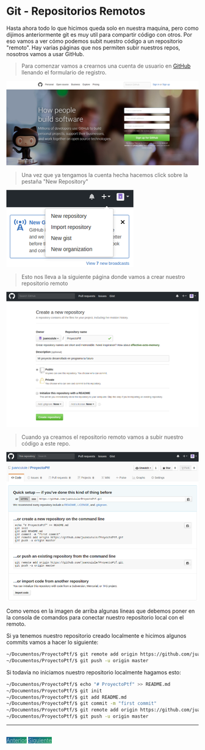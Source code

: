 # Git - Repositorios Remotos

Hasta ahora todo lo que hicimos queda solo en nuestra maquina, pero como dijimos anteriormente git es muy util para compartir código con otros. Por eso vamos a ver cómo podemos subit nuestro código a un repositorio "remoto". Hay varias páginas que nos permiten subir nuestros repos, nosotros vamos a usar GitHub.

> Para comenzar vamos a crearnos una cuenta de usuario en [GitHub](https://github.com) llenando el formulario de registro.

![Landing GitHub](media/github.png)

> Una vez que ya tengamos la cuenta hecha hacemos click sobre la pestaña "New Repository"

![New Repository](media/nuevo-repo.png)

> Esto nos lleva a la siguiente página donde vamos a crear nuestro repositorio remoto

![Crear Repo](media/crear-repo.png)

> Cuando ya creamos el repositorio remoto vamos a subir nuestro código a este repo.

![Repo Creado](media/repo-creado.png)

Como vemos en la imagen de arriba algunas lineas que debemos poner en la consola de comandos para conectar nuestro repositorio local con el remoto.

Si ya tenemos nuestro repositorio creado localmente e hicimos algunos commits vamos a hacer lo siguiente:

```bash
~/Documentos/ProyectoPtf/$ git remote add origin https://github.com/juancuiule/ProyectoPtf.git
~/Documentos/ProyectoPtf/$ git push -u origin master
```

Si todavía no iniciamos nuestro repositorio localmente hagamos esto:

```bash
~/Documentos/ProyectoPtf/$ echo "# ProyectoPtf" >> README.md
~/Documentos/ProyectoPtf/$ git init
~/Documentos/ProyectoPtf/$ git add README.md
~/Documentos/ProyectoPtf/$ git commit -m "first commit"
~/Documentos/ProyectoPtf/$ git remote add origin https://github.com/juancuiule/ProyectoPtf.git
~/Documentos/ProyectoPtf/$ git push -u origin master
```

---

<br>
<style>
.my-btn {
    width: 120px;
    display: inline;
    text-align: center;
    color: rgba(255, 255, 255, 0.6);
    background-color: #159957;
    background-image: linear-gradient(120deg, #155799, #159957);
    transition: color 0.2s ease-in-out;
}

.my-btn:hover {
    color: #FFFFFF;
}

.btn-next {
    margin-left: 71.9% !important;
}
</style>
<a href="haciendo-cambios" class="btn my-btn">Anterior</a>
<a href="branches" class="btn my-btn btn-next">Siguiente</a>
